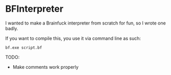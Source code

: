 BFInterpreter
==========

I wanted to make a Brainfuck interpreter from scratch for fun, so I wrote one badly.

If you want to compile this, you use it via command line as such:

`bf.exe script.bf`

TODO: 

* Make comments work properly